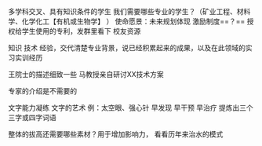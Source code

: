多学科交叉、具有知识条件的学生
我们需要哪些专业的学生？（矿业工程、材料学、化学化工【有机或生物学】 ）
使命愿景：未来规划体现
激励制度==？==
授权给学生使用的专利，发群里看下
校友资源

知识 技术 经验，交代清楚专业背景，说已经积累起来的成果，以及在此领域的实习实训经历

王院士的描述细致一些
马教授亲自研讨XX技术方案

专家的介绍是不需要的

文字能力凝练 文字的艺术
例：太空眼、强心针
早发现 早干预 早治疗
提炼出三个三字或四字词语

整体的拔高还需要哪些素材？用于增加影响力，
看看历年来治水的模式